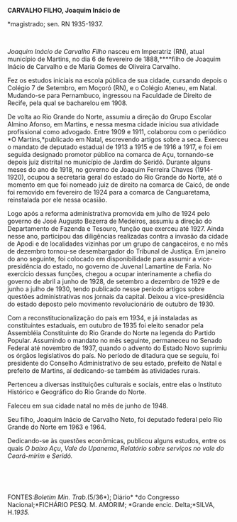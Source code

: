 **CARVALHO FILHO, Joaquim Inácio de**

\*magistrado; sen. RN 1935-1937.

 

*Joaquim Inácio de Carvalho Filho* nasceu em Imperatriz (RN), atual
município de Martins, no dia 6 de fevereiro de 1888,****filho de Joaquim
Inácio de Carvalho e de Maria Gomes de Oliveira Carvalho.

Fez os estudos iniciais na escola pública de sua cidade, cursando depois
o Colégio 7 de Setembro, em Moçoró (RN), e o Colégio Ateneu, em Natal.
Mudando-se para Pernambuco, ingressou na Faculdade de Direito de Recife,
pela qual se bacharelou em 1908.

De volta ao Rio Grande do Norte, assumiu a direção do Grupo Escolar
Almino Afonso, em Martins, e nessa mesma cidade iniciou sua atividade
profissional como advogado. Entre 1909 e 1911, colaborou com o periódico
*O Martins,*publicado em Natal, escrevendo artigos sobre a seca. Exerceu
o mandato de deputado estadual de 1913 a 1915 e de 1916 a 1917, e foi em
seguida designado promotor público na comarca de Açu, tornando-se depois
juiz distrital no município de Jardim do Seridó. Durante alguns meses do
ano de 1918, no governo de Joaquim Ferreira Chaves (1914-1920), ocupou a
secretaria geral do estado do Rio Grande do Norte, até o momento em que
foi nomeado juiz de direito na comarca de Caicó, de onde foi removido em
fevereiro de 1924 para a comarca de Canguaretama, reinstalada por ele
nessa ocasião.

Logo após a reforma administrativa promovida em julho de 1924 pelo
governo de José Augusto Bezerra de Medeiros, assumiu a direção do
Departamento de Fazenda e Tesouro, função que exerceu até 1927. Ainda
nesse ano, participou das diligências realizadas contra a invasão da
cidade de Apodi e de localidades vizinhas por um grupo de cangaceiros, e
no mês de dezembro tornou-se desembargador do Tribunal de Justiça. Em
janeiro do ano seguinte, foi colocado em disponibilidade para assumir a
vice-presidência do estado, no governo de Juvenal Lamartine de Faria. No
exercício dessas funções, chegou a ocupar interinamente a chefia do
governo de abril a junho de 1928, de setembro a dezembro de 1929 e de
junho a julho de 1930, tendo publicado nesse período artigos sobre
questões administrativas nos jornais da capital. Deixou a
vice-presidência do estado deposto pelo movimento revolucionário de
outubro de 1930.

Com a reconstitucionalização do país em 1934, e já instaladas as
constituintes estaduais, em outubro de 1935 foi eleito senador pela
Assembléia Constituinte do Rio Grande do Norte na legenda do Partido
Popular. Assumindo o mandato no mês seguinte, permaneceu no Senado
Federal até novembro de 1937, quando o advento do Estado Novo suprimiu
os órgãos legislativos do país. No período de ditadura que se seguiu,
foi presidente do Conselho Administrativo de seu estado, prefeito de
Natal e prefeito de Martins, aí dedicando-se também às atividades
rurais.

Pertenceu a diversas instituições culturais e sociais, entre elas o
Instituto Histórico e Geográfico do Rio Grande do Norte.

Faleceu em sua cidade natal no mês de junho de 1948.

Seu filho, Joaquim Inácio de Carvalho Neto, foi deputado federal pelo
Rio Grande do Norte em 1963 e 1964.

Dedicando-se às questões econômicas, publicou alguns estudos, entre os
quais *O baixo Açu*, *Vale do Upanema*, *Relatório sobre serviços no
vale do Ceará-mirim* e *Seridó.*

 

 

FONTES:*Boletim Min. Trab.*(5/36*); Diário* *do Congresso
Nacional;*FICHÁRIO PESQ. M. AMORIM; *Grande encic. Delta;*SILVA,
H.*1935.*

 
